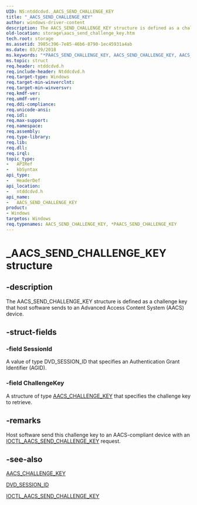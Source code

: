 ```yaml
---
UID: NS:ntddcdvd._AACS_SEND_CHALLENGE_KEY
title: "_AACS_SEND_CHALLENGE_KEY"
author: windows-driver-content
description: The AACS_SEND_CHALLENGE_KEY structure is defined as a challenge key that host software sends to an Advanced Access Content System (AACS) device.
old-location: storage\aacs_send_challenge_key.htm
tech.root: storage
ms.assetid: 3985c396-7e85-46b6-8790-1ec45931a4ab
ms.date: 03/29/2018
ms.keywords: "*PAACS_SEND_CHALLENGE_KEY, AACS_SEND_CHALLENGE_KEY, AACS_SEND_CHALLENGE_KEY structure [Storage Devices], PAACS_SEND_CHALLENGE_KEY, PAACS_SEND_CHALLENGE_KEY structure pointer [Storage Devices], _AACS_SEND_CHALLENGE_KEY, ntddcdvd/AACS_SEND_CHALLENGE_KEY, ntddcdvd/PAACS_SEND_CHALLENGE_KEY, storage.aacs_send_challenge_key, structs-DVD_f9e8ef67-414c-4a98-82ab-88674dabe24b.xml"
ms.topic: struct
req.header: ntddcdvd.h
req.include-header: Ntddcdvd.h
req.target-type: Windows
req.target-min-winverclnt: 
req.target-min-winversvr: 
req.kmdf-ver: 
req.umdf-ver: 
req.ddi-compliance: 
req.unicode-ansi: 
req.idl: 
req.max-support: 
req.namespace: 
req.assembly: 
req.type-library: 
req.lib: 
req.dll: 
req.irql: 
topic_type:
-	APIRef
-	kbSyntax
api_type:
-	HeaderDef
api_location:
-	ntddcdvd.h
api_name:
-	AACS_SEND_CHALLENGE_KEY
product:
- Windows
targetos: Windows
req.typenames: AACS_SEND_CHALLENGE_KEY, *PAACS_SEND_CHALLENGE_KEY
---
```


# _AACS_SEND_CHALLENGE_KEY structure


## -description


The AACS_SEND_CHALLENGE_KEY structure is defined as a challenge key that host software sends to an Advanced Access Content System (AACS) device.


## -struct-fields




### -field SessionId

A value of type DVD_SESSION_ID that specifies an Authentication Grant Identifier (AGID).


### -field ChallengeKey

A structure of type <a href="https://msdn.microsoft.com/library/windows/hardware/ff550108">AACS_CHALLENGE_KEY</a> that specifies the challenge key to retrieve.


## -remarks



Host software send this challenge key to an AACS-compliant device with an <a href="https://msdn.microsoft.com/library/windows/hardware/ff559302">IOCTL_AACS_SEND_CHALLENGE_KEY</a> request.




## -see-also




<a href="https://msdn.microsoft.com/library/windows/hardware/ff550108">AACS_CHALLENGE_KEY</a>



<a href="https://msdn.microsoft.com/library/windows/hardware/ff553743">DVD_SESSION_ID</a>



<a href="https://msdn.microsoft.com/library/windows/hardware/ff559302">IOCTL_AACS_SEND_CHALLENGE_KEY</a>
 

 

